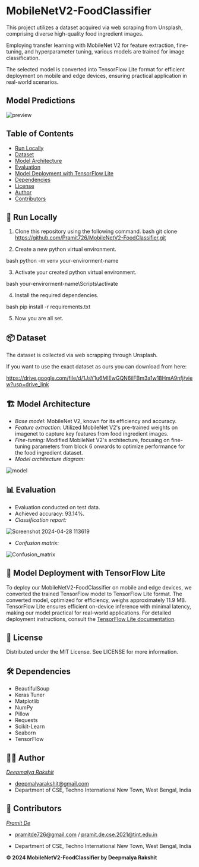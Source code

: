 # MobileNetV2-FoodClassifier

This project utilizes a dataset acquired via web scraping from Unsplash, comprising diverse high-quality food ingredient images.

Employing transfer learning with MobileNet V2 for feature extraction, fine-tuning, and hyperparameter tuning, various models are trained for image classification.

The selected model is converted into TensorFlow Lite format for efficient deployment on mobile and edge devices, ensuring practical application in real-world scenarios.


## Model Predictions
![preview](https://github.com/Pramit726/MobileNetV2-FoodClassifier/assets/149934842/3a2b773f-07d2-4033-93ee-03cc25cba8a5)

## Table of Contents

- [Run Locally](🏃-run-locally)
- [Dataset](#📦-dataset)
- [Model Architecture](#🏗-model-architecture)
- [Evaluation](#📊-evaluation)
- [Model Deployment with TensorFlow Lite](#📱-model-deployment-with-tensorflow-lite)
- [Dependencies](#🛠-dependencies)
- [License](#📄-license)
- [Author](#🧑‍💻-author)
- [Contributors](#🤝-contributors)



## 🏃 Run Locally

1. Clone this repository using the following command.
bash
  git clone https://github.com/Pramit726/MobileNetV2-FoodClassifier.git


2. Create a new python virtual environment.

bash
  python -m venv your-envirorment-name

3. Activate your created python virtual environment.

bash
  your-envirorment-name\Scripts\activate


4. Install the required dependencies.

bash
  pip install -r requirements.txt

5. Now you are all set.

    
## 📦 Dataset

The dataset is collected via web scrapping through Unsplash.

If you want to use the exact dataset as ours you can download from here:

https://drive.google.com/file/d/1JsY1u6MIEwGQN6ilFBm3a1w18HmA9nfj/view?usp=drive_link

## 🏗 Model Architecture

- *Base model:* MobileNet V2, known for its efficiency and accuracy.
- *Feature extraction:* Utilized MobileNet V2's pre-trained weights on imagenet to capture key features from food ingredient images.
- *Fine-tuning:* Modified MobileNet V2's architecture, focusing on fine-tuning parameters from block 6 onwards to optimize performance for the food ingredient dataset.
- *Model architecture diagram:*

![model](https://github.com/Pramit726/MobileNetV2-FoodClassifier/assets/149934842/bf79373b-9634-4d38-8ae6-427fb036955b)


## 📊 Evaluation

- Evaluation conducted on test data.
- Achieved accuracy: 93.14%.
- *Classification report:*
  
![Screenshot 2024-04-28 113619](https://github.com/Pramit726/MobileNetV2-FoodClassifier/assets/149934842/2d89db7c-42c2-450f-bea4-5c23ed6cca18)


- *Confusion matrix:*

![Confusion_matrix](https://github.com/Pramit726/MobileNetV2-FoodClassifier/assets/149934842/d26da6db-5947-404f-8c17-28f5a6958f79)

## 📱 Model Deployment with TensorFlow Lite

To deploy our MobileNetV2-FoodClassifier on mobile and edge devices, we converted the trained TensorFlow model to TensorFlow Lite format. The converted model, optimized for efficiency, weighs approximately 11.9 MB. TensorFlow Lite ensures efficient on-device inference with minimal latency, making our model practical for real-world applications. For detailed deployment instructions, consult the [TensorFlow Lite documentation](https://www.tensorflow.org/lite/guide).


## 📄 License
Distributed under the MIT License. See LICENSE for more information.

## 🛠 Dependencies

- BeautifulSoup
- Keras Tuner
- Matplotlib
- NumPy
- Pillow
- Requests
- Scikit-Learn
- Seaborn
- TensorFlow

## 🧑‍💻 Author

*[Deepmalya Rakshit](https://github.com/Deepmalya-Rakshit)*
- deepmalyarakshit@gmail.com
-  Department of CSE, Techno International New Town, West Bengal, India

## 🤝 Contributors

 *[Pramit De](https://github.com/Pramit726)*  
 - pramitde726@gmail.com / pramit.de.cse.2021@tint.edu.in 

- Department of CSE, Techno International New Town, West Bengal, India 

**© 2024 MobileNetV2-FoodClassifier by Deepmalya Rakshit**